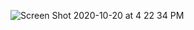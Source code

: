 ![Screen Shot 2020-10-20 at 4 22 34 PM](https://user-images.githubusercontent.com/64430496/96640088-ab47ea00-12f0-11eb-9851-69652cb2e45b.png)
